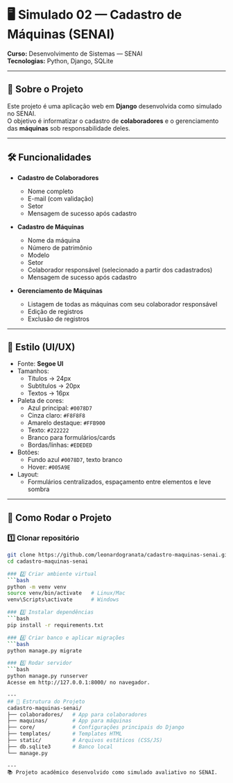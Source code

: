 # 🖥️ Simulado 02 — Cadastro de Máquinas (SENAI)

**Curso:** Desenvolvimento de Sistemas — SENAI  
**Tecnologias:** Python, Django, SQLite

---

## 📌 Sobre o Projeto
Este projeto é uma aplicação web em **Django** desenvolvida como simulado no SENAI.  
O objetivo é informatizar o cadastro de **colaboradores** e o gerenciamento das **máquinas** sob responsabilidade deles.

---

## 🛠 Funcionalidades
- **Cadastro de Colaboradores**  
  - Nome completo  
  - E-mail (com validação)  
  - Setor  
  - Mensagem de sucesso após cadastro  

- **Cadastro de Máquinas**  
  - Nome da máquina  
  - Número de patrimônio  
  - Modelo  
  - Setor  
  - Colaborador responsável (selecionado a partir dos cadastrados)  
  - Mensagem de sucesso após cadastro  

- **Gerenciamento de Máquinas**  
  - Listagem de todas as máquinas com seu colaborador responsável  
  - Edição de registros  
  - Exclusão de registros  

---

## 🎨 Estilo (UI/UX)
- Fonte: **Segoe UI**  
- Tamanhos:  
  - Títulos → 24px  
  - Subtítulos → 20px  
  - Textos → 16px  
- Paleta de cores:  
  - Azul principal: `#0078D7`  
  - Cinza claro: `#F8F8F8`  
  - Amarelo destaque: `#FFB900`  
  - Texto: `#222222`  
  - Branco para formulários/cards  
  - Bordas/linhas: `#EDEDED`  
- Botões:  
  - Fundo azul `#0078D7`, texto branco  
  - Hover: `#005A9E`  
- Layout:  
  - Formulários centralizados, espaçamento entre elementos e leve sombra  

---

## 🚀 Como Rodar o Projeto

### 1️⃣ Clonar repositório
```bash
git clone https://github.com/leonardogranata/cadastro-maquinas-senai.git
cd cadastro-maquinas-senai

### 2️⃣ Criar ambiente virtual
```bash
python -m venv venv
source venv/bin/activate   # Linux/Mac
venv\Scripts\activate      # Windows

### 3️⃣ Instalar dependências
```bash
pip install -r requirements.txt

### 4️⃣ Criar banco e aplicar migrações
```bash
python manage.py migrate

### 5️⃣ Rodar servidor
```bash
python manage.py runserver
Acesse em http://127.0.0.1:8000/ no navegador.

---
## 📂 Estrutura do Projeto
cadastro-maquinas-senai/
├── colaboradores/   # App para colaboradores
├── maquinas/        # App para máquinas
├── core/            # Configurações principais do Django
├── templates/       # Templates HTML
├── static/          # Arquivos estáticos (CSS/JS)
├── db.sqlite3       # Banco local
└── manage.py

---
📚 Projeto acadêmico desenvolvido como simulado avaliativo no SENAI.